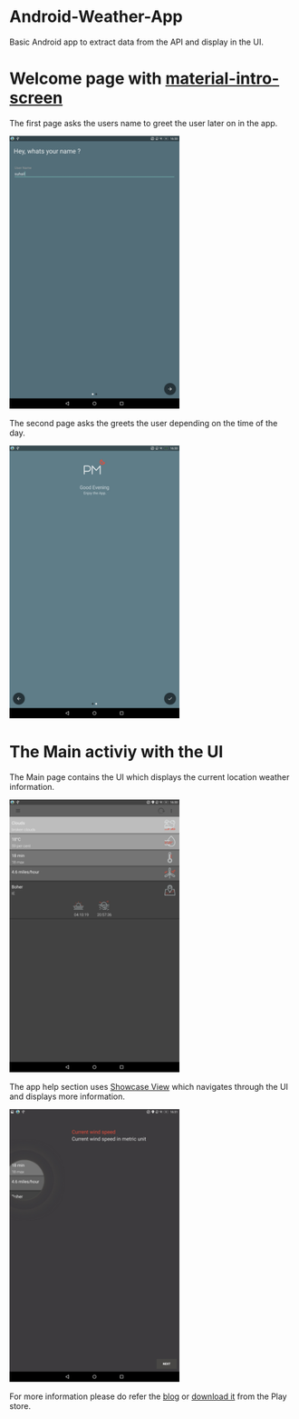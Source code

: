 # Android-Weather-App
Basic Android app to extract data from the API and display in the UI.

# Welcome page with <a href="https://github.com/TangoAgency/material-intro-screen">material-intro-screen</a>
The first page asks the users name to greet the user later on in the app.

<img src="images/Welcome1.jpeg" width=300>

The second page asks the greets the user depending on the time of the day.

<img src="images/Welcome2.jpeg" width=300>

# The Main activiy with the UI
The Main page contains the UI which displays the current location weather information.

<img src="images/App.jpeg" width=300>

The app help section uses <a href="https://github.com/amlcurran/ShowcaseView">Showcase View</a> which navigates through the UI and displays more information.

<img src="images/ShowcaseView.jpeg" width=300>

For more information please do refer the <a href="https://medium.com/@sasude9/basic-android-weather-app-6a7c0855caf4">blog</a> or <a href="https://play.google.com/store/apps/details?id=com.mobileapp.suhailparvez.weather">download it</a> from the Play store.

